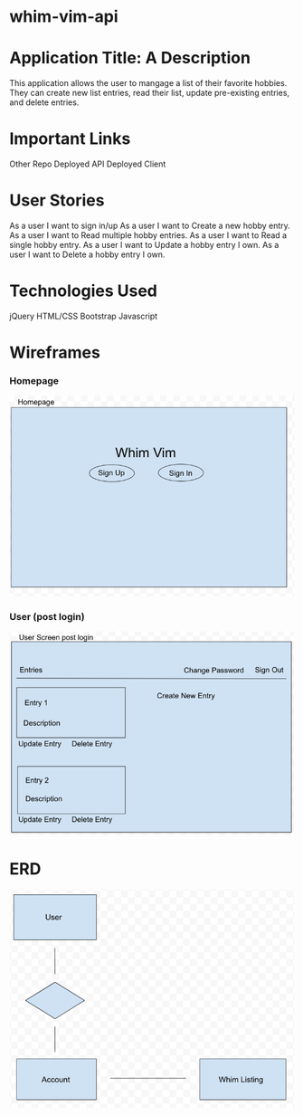 # whim-vim-api

# Application Title: A Description
This application allows the user to mangage a list of their favorite hobbies. They can create new list entries, read their list, update pre-existing entries, and delete entries.

# Important Links
Other Repo
Deployed API
Deployed Client

# User Stories
As a user I want to sign in/up
As a user I want to Create a new hobby entry.
As a user I want to Read multiple hobby entries.
As a user I want to Read a single hobby entry.
As a user I want to Update a hobby entry I own.
As a user I want to Delete a hobby entry I own.

# Technologies Used
jQuery
HTML/CSS
Bootstrap
Javascript

# Wireframes

### Homepage
![Homepage image](/images/Whim_Vim_Homepage.png)

### User (post login)
![User image](/images/Whim_Vim_User_Screen.png)

# ERD
![ERD image](/images/Whim_Vim_ERD.png)
